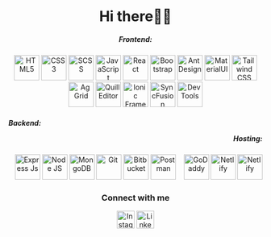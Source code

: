 <h1 align="center">Hi there👋🏻</h1>
  <!-- Frontend Section #1 -->
  <div align="center">
    <h5>Frontend:</h5>
    <img
      src="https://cdn.simpleicons.org/Html5/e34f26"
      loading="lazy"
      height="50"
      title="HTML5"
    />
    <img
      src="https://cdn.simpleicons.org/css3/1572B6"
      loading="lazy"
      height="50"
      title="CSS3"
    />
    <img
      src="https://cdn.simpleicons.org/sass/CC6699"
      loading="lazy"
      height="50"
      title="SCSS"
    />
    <img
      src="https://cdn.simpleicons.org/javascript/F7DF1E"
      loading="lazy"
      height="50"
      title="JavaScript"
    />
    <img
      src="https://cdn.simpleicons.org/react/61DAFB"
      loading="lazy"
      height="50"
      title="React"
    />
    <img
      src="https://cdn.simpleicons.org/bootstrap/7952B3"
      loading="lazy"
      height="50"
      title="Bootstrap"
    />
    <img
      src="https://cdn.simpleicons.org/antdesign/0170FE"
      loading="lazy"
      height="50"
      title="Ant Design"
    />
    <img
      src="https://cdn.simpleicons.org/mui/007FFF"
      loading="lazy"
      height="50"
      title="MaterialUI"
    />
    <img
      src="https://cdn.simpleicons.org/tailwindcss/06B6D4"
      loading="lazy"
      height="50"
      title="Tailwind CSS"
    />
    <img
      src="https://ci6.googleusercontent.com/proxy/Ud-khzT51bLnOIwvW6to_TeNlUXx4LSL_akqjv6bQOHBsaanwQpFEJ_0Uwf71osI5CHmlbPeBsAXWB8DOptDGMDmB0qKNIzgNZBrwCMhOSfogpQRebu9WiDTBs5C6AFadiS7haYdKoQ9gjTc8GuI1bvzxS4RxJfb0C6wNpc=s0-d-e1-ft"
      loading="lazy"
      height="50"
      title="Ag Grid"
    />
    <img
      src="https://avatars.githubusercontent.com/u/7089101?s=48&v=4"
      loading="lazy"
      height="50"
      title="Quill Editor"
    />
    <img
      src="https://cdn.simpleicons.org/ionic/3880FF"
      loading="lazy"
      height="50"
      title="Ionic Framework"
    />
    <img
      src="https://images.crunchbase.com/image/upload/c_pad,h_256,w_256,f_auto,q_auto:eco,dpr_1/p4sqvbi4studnmau04cc"
      loading="lazy"
      height="50"
      title="SyncFusion"
    />
    <img
      src="https://static-00.iconduck.com/assets.00/chrome-devtools-icon-512x512-8iaxdppx.png"
      loading="lazy"
      height="50"
      title="Dev Tools"
    />
  </div>
  <!-- Backend Section #2 -->
  <div align="center">
    <h5><p align="left">Backend:</p><p align="right">Hosting:</p></h5>
    <img
      src="https://cdn.simpleicons.org/express/000000"
      loading="lazy"
      height="50"
      title="Express Js"
    />
    <img
      src="https://cdn.simpleicons.org/node.js/339933"
      loading="lazy"
      height="50"
      title="Node JS"
    />
    <img
      src="https://cdn.simpleicons.org/mongodb/47A248"
      loading="lazy"
      height="50"
      title="MongoDB"
    />
    <img
      src="https://cdn.simpleicons.org/git/F05032"
      loading="lazy"
      height="50"
      title="Git"
    />
    <img
      src="https://cdn.simpleicons.org/bitbucket/0052CC"
      loading="lazy"
      height="50"
      title="Bitbucket"
    />
    <img
      src="https://cdn.simpleicons.org/postman/FF6C37"
      loading="lazy"
      height="50"
      title="Postman"
    />
    <img
      src="https://cdn.simpleicons.org/Netlify/00C7B7"
      loading="lazy"
      height="50"
      title="Netlify"
      align="right"
    />
    <img
      src="https://cdn.simpleicons.org/hostinger/673DE6"
      loading="lazy"
      height="50"
      title="Netlify"
      align="right"
    />
    <img
      src="https://cdn.simpleicons.org/godaddy/1BDBDB"
      loading="lazy"
      height="50"
      title="GoDaddy"
      align="right"
    />
  </div>
  <!-- Connect Section #4 -->
  <div align="center">
    <h3>Connect with me</h3>
    <a href="https://www.instagram.com/christi.pepa/"
      ><img
        src="https://cdn.simpleicons.org/instagram/E4405F"
        title="Instagram"
        width="35"
        loading="lazy"
    /></a>
    <a href="www.linkedin.com/in/kristian-pepa"
      ><img
        src="https://cdn.simpleicons.org/linkedin/0A66C2"
        title="Linkedin"
        width="35"
        loading="lazy"
    /></a>
  </div>
